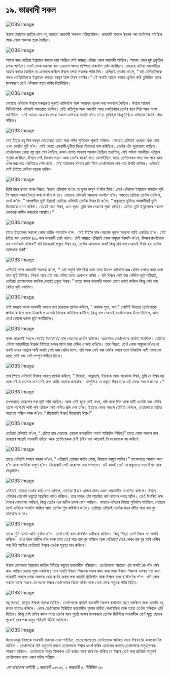 # ১৯. ভাৱবাদী সকল

![OBS Image](https://cdn.door43.org/obs/jpg/360px/obs-en-19-01.jpg)

ঈশ্বৰে ইস্ৰায়েল জাতিৰ বাবে বহু সময়তে ভাৱবাদী সকলক পঠিয়াইছিল। ভাৱবাদী সকলে ঈশ্বৰৰ পৰা বাৰ্তাবোৰ পাইছিল আৰু লোক সকলক তাক কৈছিল।  

![OBS Image](https://cdn.door43.org/obs/jpg/360px/obs-en-19-02.jpg)

আহাব ৰজা যেতিয়া ইস্ৰায়েল ৰাজ্যৰ ৰজা আছিল সেই সময়ত এলিয়া এজন ভাৱবাদী আছিল। আহাব এজন দুষ্ট প্ৰকৃতিৰ লোক আছিল। তেওঁ লোক সকলক বাল দেৱতাৰ আগত প্ৰণিপাত কৰাবলৈ চেষ্টা কৰিছিল। সেয়েহে এলিয়া ভাৱবাদীয়ে আহাব ৰজাক কৈছিল যে এনেদৰে কৰিলে ঈশ্বৰে লোক সকলক শাস্তি দিব। এলিয়াই তেওঁক ক’লে, “ মই যেতিয়ালৈকে নকও তেতিয়ালৈকে ইস্ৰায়েল ৰাজ্যত বৰষুণ আৰু নিয়ৰ নপৰিব।” এই কথাই আহাব ৰজাক ক্ৰুধিত কৰি তুলিছিল তাৰে ফলস্বৰূপে তেওঁ এলিয়াক হত্যা কৰিব বিচাৰিছিল।     

![OBS Image](https://cdn.door43.org/obs/jpg/360px/obs-en-19-03.jpg)

সেয়েহে এলিয়াক ঈশ্বৰে মৰুপ্ৰন্তত লুকাই থাকিবলৈ আৰু আহাবৰ ওচৰৰ পৰা পলাবলৈ কৈছিল। ঈশ্বৰে আদেশ নিদিয়ালৈকে এলিয়াই মৰুপ্ৰন্তত থাকিল। প্ৰতি ৰাতিপুৱা আৰু আবেলি পৰত চৰাইবোৰে তেওঁৰ বাবে পিঠা আৰু মাংস আনিছিল। সেই সময়ত আহাবৰ লোক সকলে এলিয়াক বিচাৰি য’তে ত’তে ফুৰিছিল কিন্তু সিহঁতে এলিচাক বিচাৰি পোৱা নাছিল।  

![OBS Image](https://cdn.door43.org/obs/jpg/360px/obs-en-19-04.jpg)

সেই ঠাইত বহু দিন বৰষুণ নোহোৱাত তাতে থকা নদীৰ সুতিবোৰ শুকাই গৈছিল। সেয়েহে এলিয়াই ওচৰতে থকা আন এখন দেশলৈ গুচি গ’ল। সেই দেশত এগৰাকী দুখীয়া বিধৱা তিৰোতা বাস কৰিছিল। তেওঁৰ এটা  পুত্ৰসন্তান আছিল। তেওঁলোকৰ খোৱা বস্তু প্ৰায় শেষ হৈছিল, কাৰন দেশত আকাল আকাল হৈছিল৷  তথাপিও, সেই মহিলা গৰাকীয়ে এলিয়াৰ শুশ্ৰূষা কৰিছিল, ঈশ্বৰে সেই বিধবাৰ সন্তান আৰু তেওঁৰ বাবেওঁ খাদ্য যোগাইছিল, যাতে তেওঁলোকৰ খাদ্য ৰখা পাত্ৰ আৰু তেল ৰখা পাত্ৰ কেতিয়াও শেষ নহয়। সেই আকালৰ সময়ত প্ৰতি দিনে তেওঁলোকৰ পান পাত্ৰ উপচি থাকিল। এলিয়াই সেই ঠাইতে  কেইবা বছৰো থাকিল।    

![OBS Image](https://cdn.door43.org/obs/jpg/360px/obs-en-19-05.jpg)

তিনি বছৰ ছমাহ মানৰ পিছত, ঈশ্বৰে এলিয়াক ক’লে যে পুণৰ বৰষুণ হ’বলৈ দিয়া। তেওঁ এলিয়াক ইস্ৰায়েল ৰাজ্যলৈ ঘূৰি গৈ আহাব ৰজাৰ সৈতে কথা হ’বলৈ ক’লে।  সেয়েহে এলিয়াই আহাবৰ ওচৰলৈ গ’ল। আহাবে যেতিয়া তেওঁক দেখিলে, তেওঁ ক’লে, “ অমঙ্গলীয়া তুমি ইয়াত! তেতিয়া এলিয়াই তেওঁক উত্তৰ দি ক’লে, “ প্ৰকৃততে তুমিহে অমঙ্গলীয়া! তুমি যিহোৱাক ত্যাগ কৰিলা। তেৱেই সত্য ঈশ্বৰ, এনে স্থলত তুমি বাল দেৱতাৰ পুজা কৰিছা। এতিয়া তুমি ইস্ৰায়েলৰ সকলো লোককে কৰ্মিল পব্বতলৈ আনাগৈ।”

![OBS Image](https://cdn.door43.org/obs/jpg/360px/obs-en-19-06.jpg)

তাতে ইস্ৰায়েলৰ সকলো লোক কৰ্মিল পব্বতলৈ গ’ল। সেই ঠাইলৈ বাল দেৱতাৰ পুজক সকলো আহি একত্ৰিত হ’ল। সেই ঠাইত বাল দেৱতাৰ ৪৫০ জন ভাৱবাদী গোট খালে। সেই সময়ত এলিয়াই লোক সমূহক উদ্দেশি ক’লে, কিমান কাললৈকে মন সলনিকৰি থাকিবা? যদি যিহোৱাই প্ৰকৃত ঈশ্বৰ হয়, তেওঁক আৰাধানা কৰা! কিন্তু যদি বাল দেৱতাই ঈশ্বৰ হয় তেওঁক আৰাধানা কৰা!’’

![OBS Image](https://cdn.door43.org/obs/jpg/360px/obs-en-19-07.jpg)

এলিয়াই বালৰ ভাৱবাদী সকলক ক’লে, ‘‘ এটা দামুৰি বলি দিয়া আৰু তাক উৎসগ কৰিবলৈ যজ্ঞ বেদিৰ ওপৰত ৰাখা আৰু তাত জুই নিদিবা। পিছত আন এটা যজ্ঞ বেদিত ময়ো একেদৰে কৰিম । যদি ঈশ্বৰে সেই যজ্ঞ বেদিলৈ জুই পঠিয়াই, তেতিয়া তোমালোকে জানিবা তেৱেই প্ৰকৃত ঈশ্বৰ।” তাতে বালৰ ভাৱবাদী সকলে তেনে দৰেই কৰিলে কিন্তু সেই যজ্ঞ বেদিত জুই নজলিল।

![OBS Image](https://cdn.door43.org/obs/jpg/360px/obs-en-19-08.jpg)

সেই সময়ত বালৰ ভাৱবাদী সকলে বাল দেৱতাক প্ৰাৰ্থনা কৰিলে, “ আমাক শুনা, বাল!” গোটেই দিনতো তেওঁলোকে প্ৰাৰ্থনা কৰিলে আৰু চিঞৰিলে এনেকি নিজেক কটাৰিৰে কাটিলে, কিন্তু বাল দেৱতাই তেওঁলোকক উত্তৰ নিদিলে, আৰু তেওঁ কোনো ধৰণৰ জুই নপঠিয়ালে।  

![OBS Image](https://cdn.door43.org/obs/jpg/360px/obs-en-19-09.jpg)

বালৰ ভাৱবাদী সকলে গোটেই দিনটোৱেই বাল দেৱতাক প্ৰাৰ্থনা কৰিলে। অৱশেষত তেওঁলোকে প্ৰাৰ্থনা সামৰিলে। তেতিয়া এলিয়া ভাৱবাদীয়ে ঈশ্বৰৰ নিমিত্তে বলদৰ মাংস যজ্ঞ বেদিৰ ওপৰত ৰাখিলে। তাৰ পিছত, তেওঁ লোক সমূহক ক’লে যে বাৰটা ডাঙৰ পাত্ৰৰে পানী ভৰাই সেই যজ্ঞ বেদিৰ মাংস, খৰি আৰু সেই যজ্ঞ বেদিৰ ওপৰে তলে ভিজাকৈ পানী পেলাওক যাতে সেই যজ্ঞ বেদি সম্পুণ পানীৰে তিতে। 

![OBS Image](https://cdn.door43.org/obs/jpg/360px/obs-en-19-10.jpg)

তাৰ পিছত এলিয়াই ঈশ্বৰৰ ওচৰত প্ৰাৰ্থনা কৰিলে, “ যিহোৱা, আব্ৰাহাম, ইচাহাক আৰু যাকোবৰ ঈশ্বৰ, তুমি যে ঈশ্বৰ হয় আৰু মইযে তোমাৰ দাস সেই কথা আজি আমাক জনাওঁক। আপুনিয়ে যে প্ৰকৃত ঈশ্বৰ তাক এই লোক সকলে জানক ।”  

![OBS Image](https://cdn.door43.org/obs/jpg/360px/obs-en-19-11.jpg)

তৎক্ষনাতে আকাশৰ পৰা জুই নামি আহিল। আৰু সেই জুয়ে সেই মাংস, খৰি আৰু শিল আৰু মাটি এনেকি যজ্ঞ বেদিৰ আশে পাশে যি পানী পৰি আছিল সেই পানীও জ্বলি শেষ হ’ল। ইয়াকে লোক সকলে যেতিয়া দেখিলে, তেওঁলোকে মাটিত শস্ৰাংগে পৰিলে আৰু ক’লে, “ যিহোৱাই ঈশ্বৰ! যিহোৱাই ঈশ্বৰ!”

![OBS Image](https://cdn.door43.org/obs/jpg/360px/obs-en-19-12.jpg)

তেতিয়া এলিয়াই ক’লে, “ এতিয়া বাল দেৱতাৰ এজনো ভাৱবাদীক পলাই সাৰিবলৈ নিদিবা!” তাতে লোক সকলে বাল দেৱতাৰ আতাই ভাৱবাদী ধৰিলে আৰু তেওঁলোকক সেই ঠাইৰ পৰা আতৰাই নি সকোলকে বধ কৰিলে৷ 

![OBS Image](https://cdn.door43.org/obs/jpg/360px/obs-en-19-13.jpg)

তাতে এলিয়াই আহাব ৰজাক ক’লে, “ এতিয়াই তোমাৰ ঘৰলৈ যোৱা, কিয়নো বৰষুণ আহিব।” তৎক্ষনাতে আকাশ কলা হ’ল আৰু অতিকৈ বৰষুণ হ’ল। যিহোৱাই সেই আকালৰ অন্ত পেলালে। এই কাযই তেওঁ যে প্ৰকৃততে সত্য ঈশ্বৰ তাক দেখুৱালে।

![OBS Image](https://cdn.door43.org/obs/jpg/360px/obs-en-19-14.jpg)

এলিয়াই যেতিয়া তেওঁৰ কাৰ্য্য শেষ কৰিলে, তেতিয়া ঈশ্বৰে এলিচা নামৰ এজন ভাৱবাদীক মনোনিত কৰিলে। ঈশ্বৰে এলিচাৰ যোগেদি বহুতো আচৰিত কৰ্মও কৰিলে। তাৰ মাজৰ এটা আচৰিত কৰ্ম নামানৰ লগত ঘটিল। তেওঁ বিপৰিত পক্ষ সৈন্যৰ সেনাধক্ষ্য আছিল, কিন্তু তেওঁৰ এক জটিল চালৰ ৰোগ আছিল। নামানে এলিচাৰ বিষয়ে শুনিবলৈ পাইছিল, সেয়েহে তেওঁ এলিচাৰ ওচৰলৈ আহিল আৰু তেওঁক সুস্থ কৰিবলৈ ক’লে। তেতিয়া এলিচাই তেওঁক যদ্দন নদীত সাত বাৰ বুৰ মাৰিবলৈ ক’লে। 

![OBS Image](https://cdn.door43.org/obs/jpg/360px/obs-en-19-15.jpg)

তাকে শুনি নামান অতি ক্ৰুধিত হ’ল। তেওঁ সেই কাম কৰিবলৈ অস্বীকাৰ কৰিলে। কিন্তু পিছত তেওঁ নিজৰ মন সলনি কৰিলে। তেওঁ যদ্দন নদীলৈ গ’ল আৰু তাত তেওঁ সাত বাৰ বুৰ মাৰিলে আৰু যেতিয়াই তেওঁ শেষৰ বাৰ বুৰ মাৰি পানীৰ পৰা উঠি আহিল তেতিয়াই ঈশ্বৰে তেওঁক সুস্থতা দান কৰিলে। 

![OBS Image](https://cdn.door43.org/obs/jpg/360px/obs-en-19-16.jpg)

ঈশ্বৰে তেনেদৰে ইস্ৰায়েল জাতিৰ নিমিত্তে বহুতো ভাৱবাদীক পঠিয়ালে। তেওঁলোকে আতায়ে এটা কথাই কৈ গ’ল সেই কথা আছিল দেৱতা পুজা নকৰিবা। তাৰ সলনি ইজনে সিজনক সমান জ্ঞান কৰা আৰু ইজনে সিজনৰ ওপৰত দয়া কৰা। ভাৱবাদী সকলে লোক সকলক বেয়া কাৰ্যয় কৰাৰ পৰা আতৰি থাকিবলৈ আৰু ঈশ্বৰৰ বাধ্য হ’বলৈ কৈ গ’ল। যদি লোক সকলে তাকে নকৰে  তেনেহলে ঈশ্বৰে তেওঁলোকৰ বিচাৰ কৰিব আৰু তেওঁ লোক সমূহক শাস্তি বিহিব। 

![OBS Image](https://cdn.door43.org/obs/jpg/360px/obs-en-19-17.jpg)

বহু সময়ত, মানুহে ঈশ্বৰৰ অবাধ্য হৈছিল। তেওঁলোকে প্ৰায়েই ভাৱবাদী সকলৰ কথাবোৰ গ্ৰহণ নকৰিলে আৰু এনেকি বহু জনক হত্যাও কৰিলে। এবাৰ তেওঁলোকে যিৰিমিয়া ভাৱবাদীক শুকান নাদীত পেলাইছিল আৰু তাতে তেওঁক মৰিবলৈ এৰি দিছিল। কিন্তু সেই ঠাইৰ ৰজাৰ মনত তেওঁৰ বাবে পুতৌ জন্মাৰ ফলস্বৰূপে তেওঁক যিৰিমিয়া ভাৱবাদীক তেওঁ মৃত্যু হোৱাৰ পূব্বেই তাৰ পৰা মানুহ পঠিয়াই উঠাই আনিলে। 

![OBS Image](https://cdn.door43.org/obs/jpg/360px/obs-en-19-18.jpg)

যিদও মানুহ বিলাকে ভাৱবাদী সকলক বেয়া পাইছিল,  তেনে অৱস্থাতো তেওঁলোকে অবিৰত ভাৱে ঈশ্বৰৰ হৈ কথাবোৰ কৈ আহিল । তেওঁলোকে যদি অনুতাপ নকৰে তেওঁলোকে ঈশ্বৰে ধ্বংশ কৰিব এনেবোৰ কথাৰে তেওঁলোকে মানুহবোৰক সাৱধান কৰিলে। তেওঁলোকে মানুহ বিলাকক এই কথাও বাৰে বাৰে কৈ থাকিল যে ঈশ্বৰে তেওঁ কৰা প্ৰতিজ্ঞা অনুসৰি  তেওঁলোকৰ বাবে এজন মচিহ পঠিয়াব । 

_এক বাইবেলৰ কাহিনী: ১ ৰাজাৱলী ১৬-১৮, ২ ৰাজাৱলী ৫, যিৰিমিয়া ৩৮_


